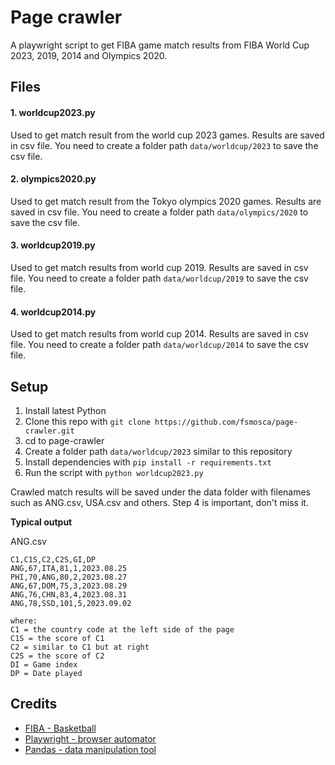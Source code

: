# Page crawler

A playwright script to get FIBA game match results from FIBA World Cup 2023, 2019, 2014 and Olympics 2020.

## Files

#### 1. worldcup2023.py

Used to get match result from the world cup 2023 games. Results are saved in csv file. You need to create a folder path `data/worldcup/2023` to save the csv file.

#### 2. olympics2020.py

Used to get match result from the Tokyo olympics 2020 games. Results are saved in csv file. You need to create a folder path `data/olympics/2020` to save the csv file.

#### 3. worldcup2019.py

Used to get match results from world cup 2019. Results are saved in csv file. You need to create a folder path `data/worldcup/2019` to save the csv file.

#### 4. worldcup2014.py

Used to get match results from world cup 2014. Results are saved in csv file. You need to create a folder path `data/worldcup/2014` to save the csv file.

## Setup

1. Install latest Python
2. Clone this repo with `git clone https://github.com/fsmosca/page-crawler.git`
3. cd to page-crawler
4. Create a folder path `data/worldcup/2023` similar to this repository
5. Install dependencies with `pip install -r requirements.txt`
6. Run the script with `python worldcup2023.py`

Crawled match results will be saved under the data folder with filenames such as ANG.csv, USA.csv and others. Step 4 is important, don't miss it.

**Typical output**

ANG.csv
```
C1,C1S,C2,C2S,GI,DP
ANG,67,ITA,81,1,2023.08.25
PHI,70,ANG,80,2,2023.08.27
ANG,67,DOM,75,3,2023.08.29
ANG,76,CHN,83,4,2023.08.31
ANG,78,SSD,101,5,2023.09.02

where:
C1 = the country code at the left side of the page
C1S = the score of C1
C2 = similar to C1 but at right
C2S = the score of C2
DI = Game index
DP = Date played
```

## Credits
* [FIBA - Basketball](https://www.fiba.basketball/)
* [Playwright - browser automator](https://playwright.dev/python/)
* [Pandas - data manipulation tool](https://pandas.pydata.org/)
